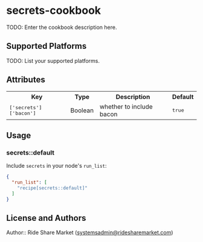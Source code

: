 # secrets-cookbook

TODO: Enter the cookbook description here.

## Supported Platforms

TODO: List your supported platforms.

## Attributes

<table>
  <tr>
    <th>Key</th>
    <th>Type</th>
    <th>Description</th>
    <th>Default</th>
  </tr>
  <tr>
    <td><tt>['secrets']['bacon']</tt></td>
    <td>Boolean</td>
    <td>whether to include bacon</td>
    <td><tt>true</tt></td>
  </tr>
</table>

## Usage

### secrets::default

Include `secrets` in your node's `run_list`:

```json
{
  "run_list": [
    "recipe[secrets::default]"
  ]
}
```

## License and Authors

Author:: Ride Share Market (<systemsadmin@ridesharemarket.com>)
